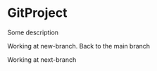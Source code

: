 # GitProject

Some description

Working at new-branch.
Back to the main branch

Working at next-branch